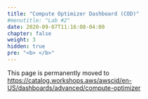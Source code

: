 ```yaml
---
title: "Compute Optimizer Dashboard (COD)"
#menutitle: "Lab #2"
date: 2020-09-07T11:16:08-04:00
chapter: false
weight: 3
hidden: true
pre: "<b> </b>"
---
```


This page is permanently moved to https://catalog.workshops.aws/awscid/en-US/dashboards/advanced/compute-optimizer